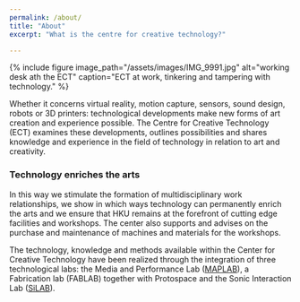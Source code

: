 ```yaml
---
permalink: /about/
title: "About"
excerpt: "What is the centre for creative technology?"

---
```




{% include figure image_path="/assets/images/IMG_9991.jpg" alt="working desk ath the ECT" caption="ECT at work, tinkering and tampering with technology." %}

Whether it concerns virtual reality, motion capture, sensors, sound design, robots or 3D printers: technological developments make new forms of art creation and experience possible. The Centre for Creative Technology (ECT) examines these developments, outlines possibilities and shares knowledge and experience in the field of technology in relation to art and creativity.

### Technology enriches the arts

In this way we stimulate the formation of multidisciplinary work relationships, we show in which ways technology can permanently enrich the arts and we ensure that HKU remains at the forefront of cutting edge facilities and workshops. The center also supports and advises on the purchase and maintenance of machines and materials for the workshops.


The technology, knowledge and methods available within the Center for Creative Technology have been realized through the integration of three technological labs: the Media and Performance Lab ([MAPLAB](http://maplab.hku.nl/)), a Fabrication lab (FABLAB) together with Protospace and the Sonic Interaction Lab ([SiLAB](http://silab.hku.nl/)).